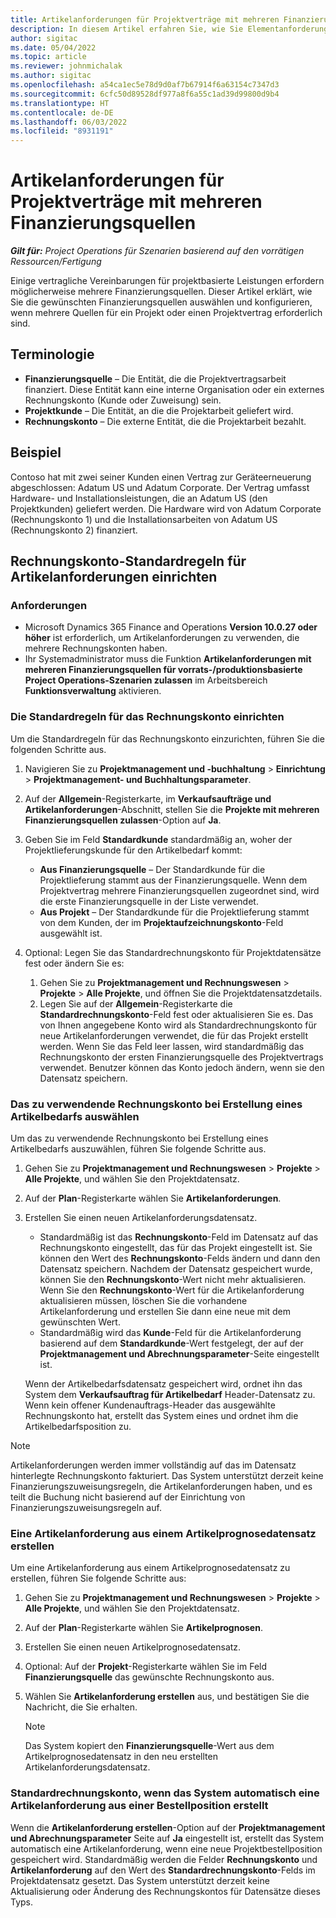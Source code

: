 ```yaml
---
title: Artikelanforderungen für Projektverträge mit mehreren Finanzierungsquellen
description: In diesem Artikel erfahren Sie, wie Sie Elementanforderungen mit mehreren Finanzierungsquellen konfigurieren und verwenden können.
author: sigitac
ms.date: 05/04/2022
ms.topic: article
ms.reviewer: johnmichalak
ms.author: sigitac
ms.openlocfilehash: a54ca1ec5e78d9d0af7b67914f6a63154c7347d3
ms.sourcegitcommit: 6cfc50d89528df977a8f6a55c1ad39d99800d9b4
ms.translationtype: HT
ms.contentlocale: de-DE
ms.lasthandoff: 06/03/2022
ms.locfileid: "8931191"
---
```

# <a name="item-requirements-for-project-contracts-with-multiple-funding-sources"></a>Artikelanforderungen für Projektverträge mit mehreren Finanzierungsquellen

_**Gilt für:** Project Operations für Szenarien basierend auf den vorrätigen Ressourcen/Fertigung_

Einige vertragliche Vereinbarungen für projektbasierte Leistungen erfordern möglicherweise mehrere Finanzierungsquellen. Dieser Artikel erklärt, wie Sie die gewünschten Finanzierungsquellen auswählen und konfigurieren, wenn mehrere Quellen für ein Projekt oder einen Projektvertrag erforderlich sind.

## <a name="terminology"></a>Terminologie

- **Finanzierungsquelle** – Die Entität, die die Projektvertragsarbeit finanziert. Diese Entität kann eine interne Organisation oder ein externes Rechnungskonto (Kunde oder Zuweisung) sein.
- **Projektkunde** – Die Entität, an die die Projektarbeit geliefert wird.
- **Rechnungskonto** – Die externe Entität, die die Projektarbeit bezahlt.

## <a name="example"></a>Beispiel

Contoso hat mit zwei seiner Kunden einen Vertrag zur Geräteerneuerung abgeschlossen: Adatum US und Adatum Corporate. Der Vertrag umfasst Hardware- und Installationsleistungen, die an Adatum US (den Projektkunden) geliefert werden. Die Hardware wird von Adatum Corporate (Rechnungskonto 1) und die Installationsarbeiten von Adatum US (Rechnungskonto 2) finanziert.

## <a name="set-up-invoice-account-defaulting-rules-for-item-requirements"></a>Rechnungskonto-Standardregeln für Artikelanforderungen einrichten

### <a name="prerequisites"></a>Anforderungen

- Microsoft Dynamics 365 Finance and Operations **Version 10.0.27 oder höher** ist erforderlich, um Artikelanforderungen zu verwenden, die mehrere Rechnungskonten haben.
- Ihr Systemadministrator muss die Funktion **Artikelanforderungen mit mehreren Finanzierungsquellen für vorrats-/produktionsbasierte Project Operations-Szenarien zulassen** im Arbeitsbereich **Funktionsverwaltung** aktivieren.

### <a name="set-up-the-invoice-account-defaulting-rules"></a>Die Standardregeln für das Rechnungskonto einrichten

Um die Standardregeln für das Rechnungskonto einzurichten, führen Sie die folgenden Schritte aus.

1. Navigieren Sie zu **Projektmanagement und -buchhaltung** \> **Einrichtung** \> **Projektmanagement- und Buchhaltungsparameter**.
1. Auf der **Allgemein**-Registerkarte, im **Verkaufsaufträge und Artikelanforderungen**-Abschnitt, stellen Sie die **Projekte mit mehreren Finanzierungsquellen zulassen**-Option auf **Ja**.
1. Geben Sie im Feld **Standardkunde** standardmäßig an, woher der Projektlieferungskunde für den Artikelbedarf kommt:

    - **Aus Finanzierungsquelle** – Der Standardkunde für die Projektlieferung stammt aus der Finanzierungsquelle. Wenn dem Projektvertrag mehrere Finanzierungsquellen zugeordnet sind, wird die erste Finanzierungsquelle in der Liste verwendet.
    - **Aus Projekt** – Der Standardkunde für die Projektlieferung stammt von dem Kunden, der im **Projektaufzeichnungskonto**-Feld ausgewählt ist.

1. Optional: Legen Sie das Standardrechnungskonto für Projektdatensätze fest oder ändern Sie es:

    1. Gehen Sie zu **Projektmanagement und Rechnungswesen** \> **Projekte** \> **Alle Projekte**, und öffnen Sie die Projektdatensatzdetails.
    2. Legen Sie auf der **Allgemein**-Registerkarte die **Standardrechnungskonto**-Feld fest oder aktualisieren Sie es. Das von Ihnen angegebene Konto wird als Standardrechnungskonto für neue Artikelanforderungen verwendet, die für das Projekt erstellt werden. Wenn Sie das Feld leer lassen, wird standardmäßig das Rechnungskonto der ersten Finanzierungsquelle des Projektvertrags verwendet. Benutzer können das Konto jedoch ändern, wenn sie den Datensatz speichern.

### <a name="select-the-invoice-account-to-use-when-you-create-an-item-requirement"></a>Das zu verwendende Rechnungskonto bei Erstellung eines Artikelbedarfs auswählen

Um das zu verwendende Rechnungskonto bei Erstellung eines Artikelbedarfs auszuwählen, führen Sie folgende Schritte aus.

1. Gehen Sie zu **Projektmanagement und Rechnungswesen** \> **Projekte** \> **Alle Projekte**, und wählen Sie den Projektdatensatz.
1. Auf der **Plan**-Registerkarte wählen Sie **Artikelanforderungen**.
1. Erstellen Sie einen neuen Artikelanforderungsdatensatz.

    - Standardmäßig ist das **Rechnungskonto**-Feld im Datensatz auf das Rechnungskonto eingestellt, das für das Projekt eingestellt ist. Sie können den Wert des **Rechnungskonto**-Felds ändern und dann den Datensatz speichern. Nachdem der Datensatz gespeichert wurde, können Sie den **Rechnungskonto**-Wert nicht mehr aktualisieren. Wenn Sie den **Rechnungskonto**-Wert für die Artikelanforderung aktualisieren müssen, löschen Sie die vorhandene Artikelanforderung und erstellen Sie dann eine neue mit dem gewünschten Wert.
    - Standardmäßig wird das **Kunde**-Feld für die Artikelanforderung basierend auf dem **Standardkunde**-Wert festgelegt, der auf der **Projektmanagement und Abrechnungsparameter**-Seite eingestellt ist.

    Wenn der Artikelbedarfsdatensatz gespeichert wird, ordnet ihn das System dem **Verkaufsauftrag für Artikelbedarf** Header-Datensatz zu. Wenn kein offener Kundenauftrags-Header das ausgewählte Rechnungskonto hat, erstellt das System eines und ordnet ihm die Artikelbedarfsposition zu.

> [!NOTE]
> Artikelanforderungen werden immer vollständig auf das im Datensatz hinterlegte Rechnungskonto fakturiert. Das System unterstützt derzeit keine Finanzierungszuweisungsregeln, die Artikelanforderungen haben, und es teilt die Buchung nicht basierend auf der Einrichtung von Finanzierungszuweisungsregeln auf.

### <a name="create-an-item-requirement-from-an-item-forecast-record"></a>Eine Artikelanforderung aus einem Artikelprognosedatensatz erstellen

Um eine Artikelanforderung aus einem Artikelprognosedatensatz zu erstellen, führen Sie folgende Schritte aus:

1. Gehen Sie zu **Projektmanagement und Rechnungswesen** \> **Projekte** \> **Alle Projekte**, und wählen Sie den Projektdatensatz.
1. Auf der **Plan**-Registerkarte wählen Sie **Artikelprognosen**.
1. Erstellen Sie einen neuen Artikelprognosedatensatz.
1. Optional: Auf der **Projekt**-Registerkarte wählen Sie im Feld **Finanzierungsquelle** das gewünschte Rechnungskonto aus.
1. Wählen Sie **Artikelanforderung erstellen** aus, und bestätigen Sie die Nachricht, die Sie erhalten.

    > [!NOTE]
    > Das System kopiert den **Finanzierungsquelle**-Wert aus dem Artikelprognosedatensatz in den neu erstellten Artikelanforderungsdatensatz.

### <a name="default-invoice-account-when-the-system-automatically-creates-an-item-requirement-from-a-purchase-order-line"></a>Standardrechnungskonto, wenn das System automatisch eine Artikelanforderung aus einer Bestellposition erstellt

Wenn die **Artikelanforderung erstellen**-Option auf der **Projektmanagement und Abrechnungsparameter** Seite auf **Ja** eingestellt ist, erstellt das System automatisch eine Artikelanforderung, wenn eine neue Projektbestellposition gespeichert wird. Standardmäßig werden die Felder **Rechnungskonto** und **Artikelanforderung** auf den Wert des **Standardrechnungskonto**-Felds im Projektdatensatz gesetzt. Das System unterstützt derzeit keine Aktualisierung oder Änderung des Rechnungskontos für Datensätze dieses Typs.
